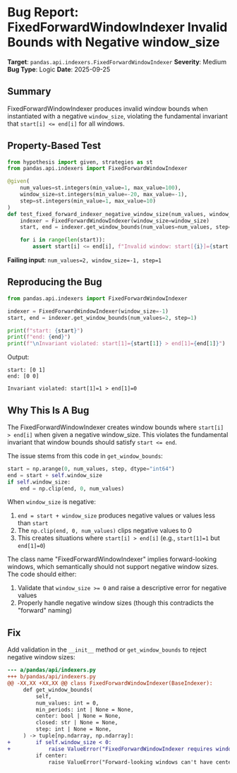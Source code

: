 # Bug Report: FixedForwardWindowIndexer Invalid Bounds with Negative window_size

**Target**: `pandas.api.indexers.FixedForwardWindowIndexer`
**Severity**: Medium
**Bug Type**: Logic
**Date**: 2025-09-25

## Summary

FixedForwardWindowIndexer produces invalid window bounds when instantiated with a negative `window_size`, violating the fundamental invariant that `start[i] <= end[i]` for all windows.

## Property-Based Test

```python
from hypothesis import given, strategies as st
from pandas.api.indexers import FixedForwardWindowIndexer

@given(
    num_values=st.integers(min_value=1, max_value=100),
    window_size=st.integers(min_value=-20, max_value=-1),
    step=st.integers(min_value=1, max_value=10)
)
def test_fixed_forward_indexer_negative_window_size(num_values, window_size, step):
    indexer = FixedForwardWindowIndexer(window_size=window_size)
    start, end = indexer.get_window_bounds(num_values=num_values, step=step)

    for i in range(len(start)):
        assert start[i] <= end[i], f"Invalid window: start[{i}]={start[i]} > end[{i}]={end[i]}"
```

**Failing input**: `num_values=2, window_size=-1, step=1`

## Reproducing the Bug

```python
from pandas.api.indexers import FixedForwardWindowIndexer

indexer = FixedForwardWindowIndexer(window_size=-1)
start, end = indexer.get_window_bounds(num_values=2, step=1)

print(f"start: {start}")
print(f"end: {end}")
print(f"\nInvariant violated: start[1]={start[1]} > end[1]={end[1]}")
```

Output:
```
start: [0 1]
end: [0 0]

Invariant violated: start[1]=1 > end[1]=0
```

## Why This Is A Bug

The FixedForwardWindowIndexer creates window bounds where `start[i] > end[i]` when given a negative window_size. This violates the fundamental invariant that window bounds should satisfy `start <= end`.

The issue stems from this code in `get_window_bounds`:

```python
start = np.arange(0, num_values, step, dtype="int64")
end = start + self.window_size
if self.window_size:
    end = np.clip(end, 0, num_values)
```

When `window_size` is negative:
1. `end = start + window_size` produces negative values or values less than `start`
2. The `np.clip(end, 0, num_values)` clips negative values to 0
3. This creates situations where `start[i] > end[i]` (e.g., `start[1]=1` but `end[1]=0`)

The class name "FixedForwardWindowIndexer" implies forward-looking windows, which semantically should not support negative window sizes. The code should either:
1. Validate that `window_size >= 0` and raise a descriptive error for negative values
2. Properly handle negative window sizes (though this contradicts the "forward" naming)

## Fix

Add validation in the `__init__` method or `get_window_bounds` to reject negative window sizes:

```diff
--- a/pandas/api/indexers.py
+++ b/pandas/api/indexers.py
@@ -XX,XX +XX,XX @@ class FixedForwardWindowIndexer(BaseIndexer):
     def get_window_bounds(
         self,
         num_values: int = 0,
         min_periods: int | None = None,
         center: bool | None = None,
         closed: str | None = None,
         step: int | None = None,
     ) -> tuple[np.ndarray, np.ndarray]:
+        if self.window_size < 0:
+            raise ValueError("FixedForwardWindowIndexer requires window_size >= 0")
         if center:
             raise ValueError("Forward-looking windows can't have center=True")
```